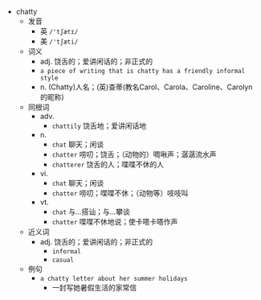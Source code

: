 - chatty
  - 发音
    - 英 `/'tʃætɪ/`
    - 美 `/'tʃæti/`
  - 词义
    - adj. 饶舌的；爱讲闲话的；非正式的
    - `a piece of writing that is chatty has a friendly informal style`
    - n. (Chatty)人名；(英)查蒂(教名Carol、Carola、Caroline、Carolyn的昵称)
  - 同根词
    - adv.
      - `chattily` 饶舌地；爱讲闲话地
    - n.
      - `chat` 聊天；闲谈
      - `chatter` 唠叨；饶舌；（动物的）啁啾声；潺潺流水声
      - `chatterer` 饶舌的人；喋喋不休的人
    - vi.
      - `chat` 聊天；闲谈
      - `chatter` 唠叨；喋喋不休；（动物等）吱吱叫
    - vt.
      - `chat` 与…搭讪；与…攀谈
      - `chatter` 喋喋不休地说；使卡嗒卡嗒作声
  - 近义词
    - adj. 饶舌的；爱讲闲话的；非正式的
      - `informal`
      - `casual`
  - 例句
    - `a chatty letter about her summer holidays`
      - 一封写她暑假生活的家常信

